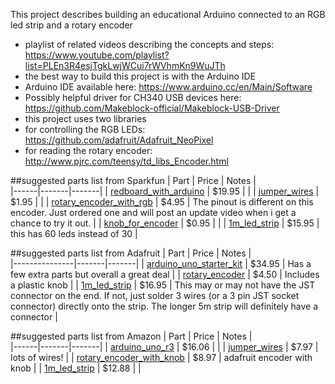 This project describes building an educational Arduino connected to an RGB led strip and a rotary encoder 
* playlist of related videos describing the concepts and steps: https://www.youtube.com/playlist?list=PLEn3R4esjTgkLwjWCui7rWVhmKn9WuJTh
* the best way to build this project is with the Arduino IDE
 * Arduino IDE available here: https://www.arduino.cc/en/Main/Software
 * Possibly helpful driver for CH340 USB devices here: https://github.com/Makeblock-official/Makeblock-USB-Driver
* this project uses two libraries
 * for controlling the RGB LEDs: https://github.com/adafruit/Adafruit_NeoPixel
 * for reading the rotary encoder: http://www.pjrc.com/teensy/td_libs_Encoder.html
 



##suggested parts list from Sparkfun
| Part | Price | Notes |                                      
|------|-------|-------|
| [redboard_with_arduino](https://www.sparkfun.com/products/12757) | $19.95 | | 
| [jumper_wires](https://www.sparkfun.com/products/12795) | $1.95 | | 
| [rotary_encoder_with_rgb](https://www.sparkfun.com/products/10982) | $4.95 | The pinout is different on this encoder. Just ordered one and will post an update video when i get a chance to try it out. | 
| [knob_for_encoder](https://www.sparkfun.com/products/10597)      | $0.95 | | 
| [1m_led_strip](https://www.sparkfun.com/products/14015)          | $15.95 | this has 60 leds instead of 30 | 


##suggested parts list from Adafruit
| Part          | Price | Notes |                                      
|---------------|-------|-------|
| [arduino_uno_starter_kit](https://www.adafruit.com/products/193) | $34.95 | Has a few extra parts but overall a great deal |
| [rotary_encoder](https://www.adafruit.com/products/377) | $4.50 | Includes a plastic knob |
| [1m_led_strip](https://www.adafruit.com/products/1460) | $16.95 | This may or may not have the JST connector on the end. If not, just solder 3 wires (or a 3 pin JST socket connector) directly onto the strip. The longer 5m strip will definitely have a connector |


##suggested parts list from Amazon
| Part | Price | Notes |                                      
|------|-------|-------|
| [arduino_uno_r3](https://www.amazon.com/Arduino-Uno-R3-Microcontroller-A000066/dp/B008GRTSV6) | $16.06 | | 
| [jumper_wires](https://www.amazon.com/Honbay-120pcs-Multicolored-Female-Breadboard/dp/B017NEGTXC) | $7.97 | lots of wires! | 
| [rotary_encoder_with_knob](https://www.amazon.com/Adafruit-Accessories-Rotary-Encoder-piece/dp/B00SK8KK5Y) | $8.97 | adafruit encoder with knob | 
| [1m_led_strip](https://www.amazon.com/Mokungit-Programmable-Individual-Addressable-Non-waterproof/dp/B01D1GJ8KC)          | $12.88 |  | 
